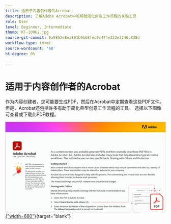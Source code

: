 ```yaml
---
title: 适用于内容创作者的Acrobat
description: 了解Adobe Acrobat中可帮助简化创意工作流程的关键工具
role: User
level: Beginner, Intermediate
thumb: KT-10962.jpg
source-git-commit: 0a9852e8ea891b9b68fec0c474e322e3246c838d
workflow-type: tm+mt
source-wordcount: '68'
ht-degree: 0%

---
```


# 适用于内容创作者的Acrobat

作为内容创建者，您可能要生成PDF，然后在Acrobat中定期查看这些PDF文件。 但是，Acrobat还包括许多有助于简化典型创意工作流程的工具。 选择以下图像可查看或下载此PDF教程。

[![教程的第一页图像](assets/Acrobatforcontentcreators.png){&quot;width=680&quot;}](assets/AcrobatforContentCreators.pdf){target=&quot;blank&quot;}
